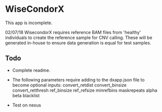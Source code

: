 # WiseCondorX
This app is incomplete. 

02/07/18
WisecondorX requires reference BAM files from 'healthy' individuals to create the reference sample for CNV calling. 
These will be generated in-house to ensure data generation is equal for test samples.

## Todo
* Complete readme.

* The following parameters require adding to the dxapp.json file to become optional inputs:
convert_retdist
convert_binsize
convert_retthresh
ref_binsize
ref_refsize
minrefbins
maskrepeats
alpha
beta
blacklist

* Test on nexus